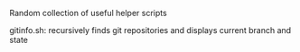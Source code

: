 Random collection of useful helper scripts

gitinfo.sh:
recursively finds git repositories and displays current branch and state
